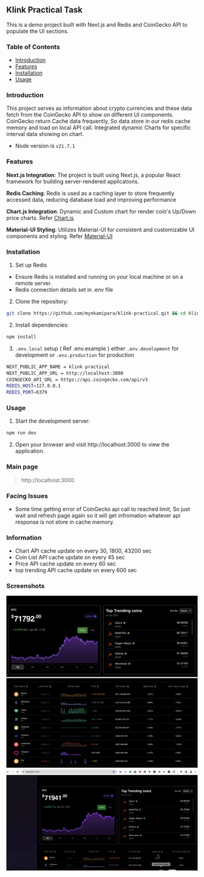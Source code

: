 ## Klink Practical Task
This is a demo project built with Next.js and Redis and CoinGecko API to populate the UI sections.

### Table of Contents
- [Introduction](#Introduction)
- [Features](#Features)
- [Installation](#Installation)
- [Usage](#Usage)

### Introduction
This project serves as information about crypto currencies and these data fetch from the CoinGecko API to show on different UI components. CoinGecko return Cache data frequently, So data store in our redis cache memory and load on local API call. Integrated dynamic Charts for specific interval data showing on chart.

- Node version is `v21.7.1`

### Features
**Next.js Integration**: The project is built using Next.js, a popular React framework for building server-rendered applications.

**Redis Caching**: Redis is used as a caching layer to store frequently accessed data, reducing database load and improving performance

**Chart.js Integration**: Dynamic and Custom chart for render coin's Up/Down price charts. Refer [Chart.js][1]

**Material-UI Styling**: Utilizes Material-UI for consistent and customizable UI components and styling. Refer [Material-UI][2]


### Installation
1. Set up Redis
 - Ensure Redis is installed and running on your local machine or on a remote server.
 - Redis connection details set in .env file
 
2. Clone the repository:
```bash
git clone https://github.com/mynkamipara/klink-practical.git && cd klink-practical
```
2. Install dependencies:
```bash
npm install
```
3. `.env.local` setup ( Ref .env.example )
	either `.env.development` for development or `.env.production` for production
```bash
NEXT_PUBLIC_APP_NAME = klink practical
NEXT_PUBLIC_APP_URL = http://localhost:3000
COINGECKO_API_URL = https://api.coingecko.com/api/v3
REDIS_HOST=127.0.0.1
REDIS_PORT=6379
```

### Usage

1. Start the development server:
```bash
npm run dev
```
2. Open your browser and visit http://localhost:3000 to view the application.

### Main page
> http://localhost:3000

### Facing Issues
 - Some time getting error of CoinGecko api call to reached limit, So just wait and refresh page again so it will get infromation whatever api response is not store in cache memory.
   
### Information
 - Chart API cache update on every 30, 1800, 43200 sec
 - Coin List API cache update on every 45 sec
 - Price API cache update on every 60 sec
 - top trending API cache update on every 600 sec


### Screenshots
![screenshot1](./public/screenshots/img1.png)
![screenshot2](./public/screenshots/img2.png)
![screenshot3](./public/screenshots/img3.gif)

[1]: https://react-chartjs-2.js.org/
[2]: https://next.mui.com/material-ui/getting-started/